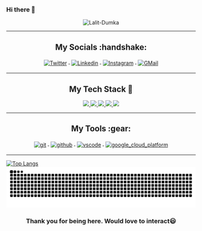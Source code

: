 ### Hi there 👋

<p align="center"> <img src="https://komarev.com/ghpvc/?username=Lalit-Dumka&label=Profile%20views&color=0e75b6&style=flat" alt="Lalit-Dumka" /> </p>

---

<h2 align="center">My Socials :handshake: </h2>
<p align="center">
<a href="https://twitter.com/LalitDumka">
<img src="https://raw.githubusercontent.com/klaasnicolaas/ColoredBadges/master/svg/social/twitter.svg" alt="Twitter" style="vertical-align:top; margin:4px">
</a>
<a href="https://www.linkedin.com/in/lalit-dumka/">
<img src="https://raw.githubusercontent.com/klaasnicolaas/ColoredBadges/master/svg/social/linkedin.svg" alt="Linkedin" style="vertical-align:top; margin:4px">
</a>
<a href="https://www.instagram.com/lalitdumka01/">
<img src="https://raw.githubusercontent.com/klaasnicolaas/ColoredBadges/prod/svg/social/instagram.svg" alt="Instagram" style="vertical-align:top; margin:4px">
</a>
<a href="mailto:social.lalitdumka@gmail.com">
<img src="https://raw.githubusercontent.com/klaasnicolaas/ColoredBadges/prod/svg/social/gmail.svg" alt="GMail" style="vertical-align:top; margin:4px">
</a>
</p>



---
<!-- Badges used from https://github.com/klaasnicolaas/ColoredBadges -->
<h2 align="center">My Tech Stack 🧰</h2>
<p align="center">
<a href="#">
<img src="https://raw.githubusercontent.com/klaasnicolaas/ColoredBadges/master/svg/dev/languages/python.svg">
</a>
<a href="#">
    <img src="https://raw.githubusercontent.com/klaasnicolaas/ColoredBadges/master/svg/dev/languages/html.svg">
</a>
<a href="#">
    <img src="https://raw.githubusercontent.com/klaasnicolaas/ColoredBadges/master/svg/dev/languages/css3.svg">
</a>
<a href="#">
<img src="https://raw.githubusercontent.com/klaasnicolaas/ColoredBadges/master/svg/dev/languages/java.svg">
</a>
<a href="#">
<img src="https://raw.githubusercontent.com/klaasnicolaas/ColoredBadges/master/svg/dev/frameworks/bootstrap.svg">
</a>
</p>

---

<h2 align="center">My Tools :gear: </h2>
<p align="center">
<a href="#">
<img src="https://raw.githubusercontent.com/klaasnicolaas/ColoredBadges/prod/svg/dev/tools/git.svg" alt="git" style="vertical-align:top; margin:4px">
</a>
<a href="https://github.com/Lalit-Dumka">
<img src="https://raw.githubusercontent.com/klaasnicolaas/ColoredBadges/prod/svg/dev/services/github.svg" alt="github" style="vertical-align:top; margin:4px">
</a>
<a href="https://code.visualstudio.com/">
<img src="https://raw.githubusercontent.com/klaasnicolaas/ColoredBadges/master/svg/dev/tools/visualstudio_code.svg" alt="vscode" style="vertical-align:top; margin:4px">
</a>
 <a href="#">
<img src="https://raw.githubusercontent.com/klaasnicolaas/ColoredBadges/master/svg/dev/tools/visualstudio.svg" alt="google_cloud_platform" style="vertical-align:top; margin:4px">
</a>

</p>

---

<!-- [![Lalit's GitHub stats](https://github-readme-stats.vercel.app/api?username=Lalit-Dumka&hide=prs,issues&theme=gruvbox)](https://github.com/Lalit-Dumka/github-readme-stats) -->
[![Top Langs](https://github-readme-stats.vercel.app/api/top-langs/?username=Lalit-Dumka&layout=compact&theme=gruvbox)](https://github.com/Lalit-Dumka/github-readme-stats) 
<img src="https://github.com/Lalit-Dumka/Lalit-Dumka/blob/output/github-contribution-grid-snake.svg" width="700" />

<!-- <p align="center"> <img src="https://github.com/Lalit-Dumka/Lalit-Dumka/blob/output/github-contribution-grid-snake.gif" width="700" /> </p> -->

<h3 align="center">Thank you for being here. Would love to interact😃 </h3>
